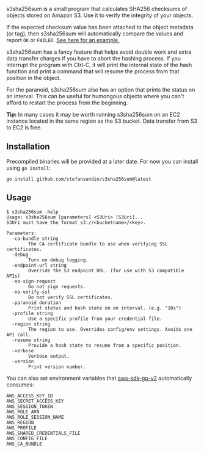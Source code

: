 s3sha256sum is a small program that calculates SHA256 checksums of objects stored on Amazon S3. Use it to verify the integrity of your objects.

If the expected checksum value has been attached to the object metadata (or tag), then s3sha256sum will automatically compare the values and report `OK` or `FAILED`. [See here for an example.](https://github.com/stefansundin/s3sha256sum/discussions/1)

s3sha256sum has a fancy feature that helps avoid double work and extra data transfer charges if you have to abort the hashing process. If you interrupt the program with Ctrl-C, it will print the internal state of the hash function and print a command that will resume the process from that position in the object.

For the paranoid, s3sha256sum also has an option that prints the status on an interval. This can be useful for humongous objects where you can't afford to restart the process from the beginning.

**Tip:** In many cases it may be worth running s3sha256sum on an EC2 instance located in the same region as the S3 bucket. Data transfer from S3 to EC2 is free.

## Installation

Precompiled binaries will be provided at a later date. For now you can install using `go install`:

```
go install github.com/stefansundin/s3sha256sum@latest
```

## Usage

```
$ s3sha256sum -help
Usage: s3sha256sum [parameters] <S3Uri> [S3Uri]...
S3Uri must have the format s3://<bucketname>/<key>.

Parameters:
  -ca-bundle string
    	The CA certificate bundle to use when verifying SSL certificates.
  -debug
    	Turn on debug logging.
  -endpoint-url string
    	Override the S3 endpoint URL. (for use with S3 compatible APIs)
  -no-sign-request
    	Do not sign requests.
  -no-verify-ssl
    	Do not verify SSL certificates.
  -paranoid duration
    	Print status and hash state on an interval. (e.g. "10s")
  -profile string
    	Use a specific profile from your credential file.
  -region string
    	The region to use. Overrides config/env settings. Avoids one API call.
  -resume string
    	Provide a hash state to resume from a specific position.
  -verbose
    	Verbose output.
  -version
    	Print version number.
```

You can also set environment variables that [aws-sdk-go-v2](https://pkg.go.dev/github.com/aws/aws-sdk-go-v2/config#EnvConfig) automatically consumes:

```
AWS_ACCESS_KEY_ID
AWS_SECRET_ACCESS_KEY
AWS_SESSION_TOKEN
AWS_ROLE_ARN
AWS_ROLE_SESSION_NAME
AWS_REGION
AWS_PROFILE
AWS_SHARED_CREDENTIALS_FILE
AWS_CONFIG_FILE
AWS_CA_BUNDLE
```
